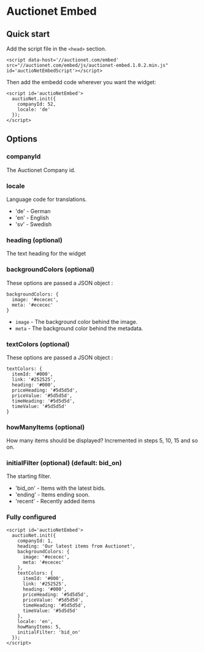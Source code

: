 # Auctionet Embed

## Quick start
Add the script file in the ```<head>``` section.

```
<script data-host='//auctionet.com/embed' src="//auctionet.com/embed/js/auctionet-embed.1.0.2.min.js" id='auctioNetEmbedScript'></script>
```

Then add the embedd code wherever you want the widget:

```
<script id='auctioNetEmbed'>
  auctioNet.init({
    companyId: 52,
    locale: 'de'
  });
</script>
```

## Options

### companyId
The Auctionet Company id.

### locale
Language code for translations.

* 'de' - German
* 'en' - English
* 'sv' - Swedish

### heading (optional)
The text heading for the widget

### backgroundColors (optional)
These options are passed a JSON object :

```
backgroundColors: {
  image: '#ececec',
  meta: '#ececec'
}
```

* ```image``` - The background color behind the image.
* ```meta``` - The background color behind the metadata.

### textColors (optional) 
These options are passed a JSON object :

```
textColors: {
  itemId: '#000',
  link: '#252525',
  heading: '#000',
  priceHeading: '#5d5d5d',
  priceValue: '#5d5d5d',
  timeHeading: '#5d5d5d',
  timeValue: '#5d5d5d'
}
```

### howManyItems (optional) 
How many items should be displayed? Incremented in steps 5, 10, 15 and so on.

### initialFilter (optional) (default: bid_on)
The starting filter.

* 'bid_on' - Items with the latest bids.
* 'ending' - Items ending soon.
* 'recent' - Recently added items


### Fully configured

```
<script id='auctioNetEmbed'>
  auctioNet.init({
    companyId: 1,
    heading: 'Our latest items from Auctionet',
    backgroundColors: {
      image: '#ececec',
      meta: '#ececec'
    },
    textColors: {
      itemId: '#000',
      link: '#252525',
      heading: '#000',
      priceHeading: '#5d5d5d',
      priceValue: '#5d5d5d',
      timeHeading: '#5d5d5d',
      timeValue: '#5d5d5d'
    },
    locale: 'en',
    howManyItems: 5,
    initialFilter: 'bid_on'
  });
</script>
```
